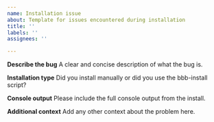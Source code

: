 ```yaml
---
name: Installation issue
about: Template for issues encountered during installation
title: ''
labels: ''
assignees: ''

---
```


**Describe the bug**
A clear and concise description of what the bug is.

**Installation type**
Did you install manually or did you use the bbb-install script?

**Console output**
Please include the full console output from the install.

**Additional context**
Add any other context about the problem here.

